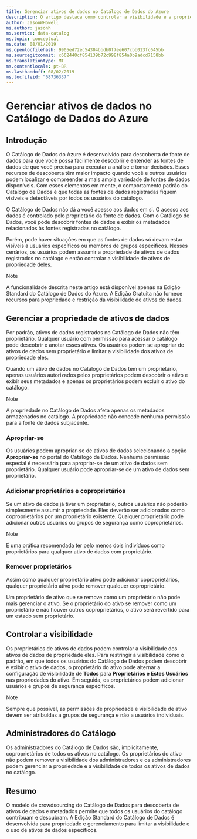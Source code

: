```yaml
---
title: Gerenciar ativos de dados no Catálogo de Dados do Azure
description: O artigo destaca como controlar a visibilidade e a propriedade de ativos de dados registrados no Catálogo de Dados do Azure.
author: JasonWHowell
ms.author: jasonh
ms.service: data-catalog
ms.topic: conceptual
ms.date: 08/01/2019
ms.openlocfilehash: 9905ed72ec54304bbdb0f7ee607cbb013fc645bb
ms.sourcegitcommit: c662440cf854139b72c998f854a0b9adcd7158bb
ms.translationtype: MT
ms.contentlocale: pt-BR
ms.lasthandoff: 08/02/2019
ms.locfileid: "68736337"
---
```

# <a name="manage-data-assets-in-azure-data-catalog"></a>Gerenciar ativos de dados no Catálogo de Dados do Azure
## <a name="introduction"></a>Introdução
O Catálogo de Dados do Azure é desenvolvido para descoberta de fonte de dados para que você possa facilmente descobrir e entender as fontes de dados de que você precisa para executar a análise e tomar decisões. Esses recursos de descoberta têm maior impacto quando você e outros usuários podem localizar e compreender a mais ampla variedade de fontes de dados disponíveis. Com esses elementos em mente, o comportamento padrão do Catálogo de Dados é que todas as fontes de dados registradas fiquem visíveis e detectáveis por todos os usuários do catálogo.

O Catálogo de Dados não dá a você acesso aos dados em si. O acesso aos dados é controlado pelo proprietário da fonte de dados. Com o Catálogo de Dados, você pode descobrir fontes de dados e exibir os metadados relacionados às fontes registradas no catálogo.

Porém, pode haver situações em que as fontes de dados só devam estar visíveis a usuários específicos ou membros de grupos específicos. Nesses cenários, os usuários podem assumir a propriedade de ativos de dados registrados no catálogo e então controlar a visibilidade de ativos de propriedade deles.

> [!NOTE]
> A funcionalidade descrita neste artigo está disponível apenas na Edição Standard do Catálogo de Dados do Azure. A Edição Gratuita não fornece recursos para propriedade e restrição da visibilidade de ativos de dados.
>
>

## <a name="manage-ownership-of-data-assets"></a>Gerenciar a propriedade de ativos de dados
Por padrão, ativos de dados registrados no Catálogo de Dados não têm proprietário. Qualquer usuário com permissão para acessar o catálogo pode descobrir e anotar esses ativos. Os usuários podem se apropriar de ativos de dados sem proprietário e limitar a visibilidade dos ativos de propriedade eles.

Quando um ativo de dados no Catálogo de Dados tem um proprietário, apenas usuários autorizados pelos proprietários podem descobrir o ativo e exibir seus metadados e apenas os proprietários podem excluir o ativo do catálogo.

> [!NOTE]
> A propriedade no Catálogo de Dados afeta apenas os metadados armazenados no catálogo. A propriedade não concede nenhuma permissão para a fonte de dados subjacente.
>
>

### <a name="take-ownership"></a>Apropriar-se
Os usuários podem apropriar-se de ativos de dados selecionando a opção **Apropriar-se** no portal do Catálogo de Dados. Nenhuma permissão especial é necessária para apropriar-se de um ativo de dados sem proprietário. Qualquer usuário pode apropriar-se de um ativo de dados sem proprietário.

### <a name="add-owners-and-co-owners"></a>Adicionar proprietários e coproprietários
Se um ativo de dados já tiver um proprietário, outros usuários não poderão simplesmente assumir a propriedade. Eles deverão ser adicionados como coproprietários por um proprietário existente. Qualquer proprietário pode adicionar outros usuários ou grupos de segurança como coproprietários.

> [!NOTE]
> É uma prática recomendada ter pelo menos dois indivíduos como proprietários para qualquer ativo de dados com proprietário.
>
>

### <a name="remove-owners"></a>Remover proprietários
Assim como qualquer proprietário ativo pode adicionar coproprietários, qualquer proprietário ativo pode remover qualquer coproprietário.

Um proprietário de ativo que se remove como um proprietário não pode mais gerenciar o ativo. Se o proprietário do ativo se remover como um proprietário e não houver outros coproprietários, o ativo será revertido para um estado sem proprietário.

## <a name="control-visibility"></a>Controlar a visibilidade
Os proprietários de ativos de dados podem controlar a visibilidade dos ativos de dados de propriedade eles. Para restringir a visibilidade como o padrão, em que todos os usuários do Catálogo de Dados podem descobrir e exibir o ativo de dados, o proprietário do ativo pode alternar a configuração de visibilidade de **Todos** para **Proprietários e Estes Usuários** nas propriedades do ativo. Em seguida, os proprietários podem adicionar usuários e grupos de segurança específicos.

> [!NOTE]
> Sempre que possível, as permissões de propriedade e visibilidade de ativo devem ser atribuídas a grupos de segurança e não a usuários individuais.
>
>

## <a name="catalog-administrators"></a>Administradores do Catálogo
Os administradores do Catálogo de Dados são, implicitamente, coproprietários de todos os ativos no catálogo. Os proprietários do ativo não podem remover a visibilidade dos administradores e os administradores podem gerenciar a propriedade e a visibilidade de todos os ativos de dados no catálogo.

## <a name="summary"></a>Resumo
O modelo de crowdsourcing do Catálogo de Dados para descoberta de ativos de dados e metadados permite que todos os usuários do catálogo contribuam e descubram. A Edição Standard do Catálogo de Dados é desenvolvida para propriedade e gerenciamento para limitar a visibilidade e o uso de ativos de dados específicos.
